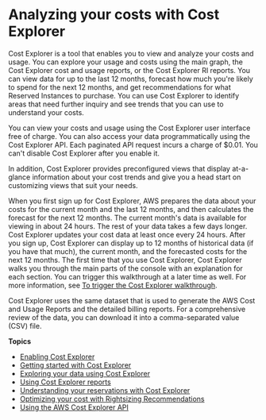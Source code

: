 # Analyzing your costs with Cost Explorer<a name="ce-what-is"></a>

Cost Explorer is a tool that enables you to view and analyze your costs and usage\. You can explore your usage and costs using the main graph, the Cost Explorer cost and usage reports, or the Cost Explorer RI reports\. You can view data for up to the last 12 months, forecast how much you're likely to spend for the next 12 months, and get recommendations for what Reserved Instances to purchase\. You can use Cost Explorer to identify areas that need further inquiry and see trends that you can use to understand your costs\. 

You can view your costs and usage using the Cost Explorer user interface free of charge\. You can also access your data programmatically using the Cost Explorer API\. Each paginated API request incurs a charge of $0\.01\. You can't disable Cost Explorer after you enable it\.

In addition, Cost Explorer provides preconfigured views that display at\-a\-glance information about your cost trends and give you a head start on customizing views that suit your needs\. 

When you first sign up for Cost Explorer, AWS prepares the data about your costs for the current month and the last 12 months, and then calculates the forecast for the next 12 months\. The current month's data is available for viewing in about 24 hours\. The rest of your data takes a few days longer\. Cost Explorer updates your cost data at least once every 24 hours\. After you sign up, Cost Explorer can display up to 12 months of historical data \(if you have that much\), the current month, and the forecasted costs for the next 12 months\. The first time that you use Cost Explorer, Cost Explorer walks you through the main parts of the console with an explanation for each section\. You can trigger this walkthrough at a later time as well\. For more information, see [To trigger the Cost Explorer walkthrough](ce-getting-started.md#ce-walkthrough)\.

Cost Explorer uses the same dataset that is used to generate the AWS Cost and Usage Reports and the detailed billing reports\. For a comprehensive review of the data, you can download it into a comma\-separated value \(CSV\) file\.

**Topics**
+ [Enabling Cost Explorer](ce-enable.md)
+ [Getting started with Cost Explorer](ce-getting-started.md)
+ [Exploring your data using Cost Explorer](ce-exploring-data.md)
+ [Using Cost Explorer reports](ce-reports.md)
+ [Understanding your reservations with Cost Explorer](ce-ris.md)
+ [Optimizing your cost with Rightsizing Recommendations](ce-rightsizing.md)
+ [Using the AWS Cost Explorer API](ce-api.md)